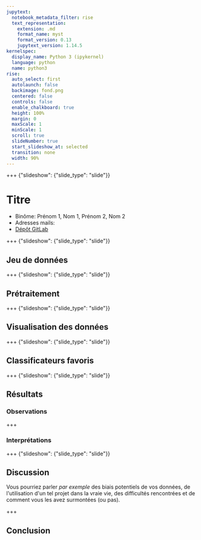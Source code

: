 ```yaml
---
jupytext:
  notebook_metadata_filter: rise
  text_representation:
    extension: .md
    format_name: myst
    format_version: 0.13
    jupytext_version: 1.14.5
kernelspec:
  display_name: Python 3 (ipykernel)
  language: python
  name: python3
rise:
  auto_select: first
  autolaunch: false
  backimage: fond.png
  centered: false
  controls: false
  enable_chalkboard: true
  height: 100%
  margin: 0
  maxScale: 1
  minScale: 1
  scroll: true
  slideNumber: true
  start_slideshow_at: selected
  transition: none
  width: 90%
---
```


+++ {"slideshow": {"slide_type": "slide"}}

# Titre

- Binôme: Prénom 1, Nom 1, Prénom 2, Nom 2
- Adresses mails: 
- [Dépôt GitLab](https://gitlab.dsi.universite-paris-saclay.fr/xxx.yyy/Semaine8/)

+++ {"slideshow": {"slide_type": "slide"}}

## Jeu de données

+++ {"slideshow": {"slide_type": "slide"}}

## Prétraitement

+++ {"slideshow": {"slide_type": "slide"}}

## Visualisation des données

+++ {"slideshow": {"slide_type": "slide"}}

## Classificateurs favoris

+++ {"slideshow": {"slide_type": "slide"}}

## Résultats

### Observations

+++

### Interprétations

+++ {"slideshow": {"slide_type": "slide"}}

## Discussion 

Vous pourriez parler *par exemple* des biais potentiels de vos données, de l'utilisation d'un tel projet dans la vraie vie, des difficultés rencontrées et de comment vous les avez surmontées (ou pas).

+++

## Conclusion
